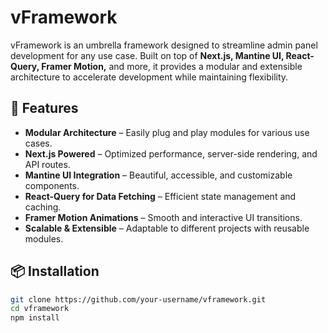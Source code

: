 # vFramework

vFramework is an umbrella framework designed to streamline admin panel development for any use case. Built on top of **Next.js, Mantine UI, React-Query, Framer Motion,** and more, it provides a modular and extensible architecture to accelerate development while maintaining flexibility.

## 🚀 Features

- **Modular Architecture** – Easily plug and play modules for various use cases.
- **Next.js Powered** – Optimized performance, server-side rendering, and API routes.
- **Mantine UI Integration** – Beautiful, accessible, and customizable components.
- **React-Query for Data Fetching** – Efficient state management and caching.
- **Framer Motion Animations** – Smooth and interactive UI transitions.
- **Scalable & Extensible** – Adaptable to different projects with reusable modules.

## 📦 Installation

```sh
git clone https://github.com/your-username/vframework.git
cd vframework
npm install
```

